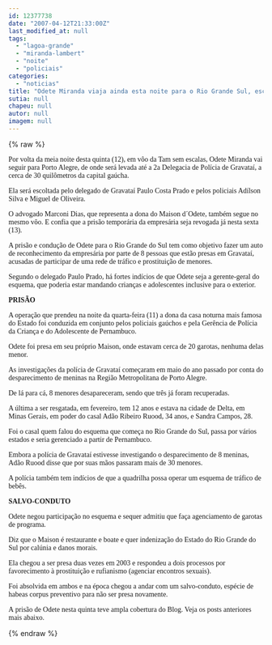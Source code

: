 ```yaml
---
id: 12377738
date: "2007-04-12T21:33:00Z"
last_modified_at: null
tags:
  - "lagoa-grande"
  - "miranda-lambert"
  - "noite"
  - "policiais"
categories:
  - "noticias"
title: "Odete Miranda viaja ainda esta noite para o Rio Grande Sul, escoltada por policiais ga\u00fachos"
sutia: null
chapeu: null
autor: null
imagem: null
---
```

{% raw %}
<p><P><FONT face=Verdana>Por volta da meia noite desta quinta (12), em vôo </FONT><FONT face=Verdana>da Tam sem escalas, Odete Miranda vai seguir para </FONT><FONT face=Verdana>Porto Alegre, de onde será levada até a 2a </FONT><FONT face=Verdana>Delegacia de Polícia de Gravataí, a cerca de 30 </FONT><FONT face=Verdana>quilômetros da capital gaúcha.</FONT></P></p>
<p><P><FONT face=Verdana>Ela será escoltada pelo delegado de Gravataí Paulo C</FONT><FONT face=Verdana>osta Prado e pelos policiais Adílson Silva e </FONT><FONT face=Verdana>Miguel de Oliveira.</FONT></P></p>
<p><P><FONT face=Verdana>O advogado Marconi Dias, que representa a dona do </FONT><FONT face=Verdana>Maison d´Odete, também segue no mesmo vôo. E </FONT><FONT face=Verdana>confia que a prisão temporária da empresária seja </FONT><FONT face=Verdana>revogada&nbsp;já nesta sexta (13).</FONT></P></p>
<p><P><FONT face=Verdana>A prisão e condução de Odete para o Rio Grande do </FONT><FONT face=Verdana>Sul tem como objetivo fazer um auto de </FONT><FONT face=Verdana>reconhecimento da empresária por parte de 8 </FONT><FONT face=Verdana>pessoas que estão presas em Gravataí, acusadas de </FONT><FONT face=Verdana>participar de uma rede de tráfico e prostituição </FONT><FONT face=Verdana>de menores.</FONT></P></p>
<p><P><FONT face=Verdana>Segundo o delegado Paulo Prado, há fortes indícios </FONT><FONT face=Verdana>de que Odete seja a gerente-geral do esquema, que </FONT><FONT face=Verdana>poderia estar mandando crianças e adolescentes </FONT><FONT face=Verdana>inclusive para o exterior.</FONT></P></p>
<p><P><FONT face=Verdana><STRONG>PRISÃO</STRONG></FONT></P></p>
<p><P><FONT face=Verdana>A operação que prendeu na noite da quarta-feira </FONT><FONT face=Verdana>(11) a dona da casa noturna mais famosa do Estado </FONT><FONT face=Verdana>foi conduzida em conjunto pelos policiais gaúchos </FONT><FONT face=Verdana>e pela Gerência de Polícia da Criança e do </FONT><FONT face=Verdana>Adolescente de Pernambuco.</FONT></P></p>
<p><P><FONT face=Verdana>Odete foi presa em seu próprio Maison, onde </FONT><FONT face=Verdana>estavam cerca de 20 garotas, nenhuma delas menor.</FONT></P></p>
<p><P><FONT face=Verdana>As investigações da polícia de Gravataí começaram </FONT><FONT face=Verdana>em maio do ano passado por conta do desparecimento </FONT><FONT face=Verdana>de meninas na Região Metropolitana de Porto </FONT><FONT face=Verdana>Alegre.</FONT></P></p>
<p><P><FONT face=Verdana>De lá para cá, 8 menores desapareceram, sendo que </FONT><FONT face=Verdana>três já foram recuperadas.</FONT></P></p>
<p><P><FONT face=Verdana>A última a ser resgatada, em fevereiro, tem 12 </FONT><FONT face=Verdana>anos e estava na cidade de Delta, em Minas Gerais, </FONT><FONT face=Verdana>em poder do casal Adão Ribeiro Ruood, 34 anos, e </FONT><FONT face=Verdana>Sandra Campos, 28.</FONT></P></p>
<p><P><FONT face=Verdana>Foi o casal quem falou do esquema que começa no </FONT><FONT face=Verdana>Rio Grande do Sul, passa por vários estados e </FONT><FONT face=Verdana>seria gerenciado a partir de Pernambuco.</FONT></P></p>
<p><P><FONT face=Verdana>Embora a polícia de Gravataí estivesse </FONT><FONT face=Verdana>investigando o desparecimento de 8 meninas, Adão </FONT><FONT face=Verdana>Ruood disse que por suas mãos passaram mais de 30 </FONT><FONT face=Verdana>menores.</FONT></P></p>
<p><P><FONT face=Verdana>A polícia também tem indícios de que a </FONT><FONT face=Verdana>quadrilha possa operar um esquema de tráfico de </FONT><FONT face=Verdana>bebês.</FONT></P></p>
<p><P><FONT face=Verdana><STRONG>SALVO-CONDUTO</STRONG></FONT></P></p>
<p><P><FONT face=Verdana>Odete negou participação no esquema e sequer </FONT><FONT face=Verdana>admitiu que faça agenciamento de garotas de </FONT><FONT face=Verdana>programa.</FONT></P></p>
<p><P><FONT face=Verdana>Diz que o Maison é restaurante e boate e quer </FONT><FONT face=Verdana>indenização do Estado do Rio Grande do Sul por </FONT><FONT face=Verdana>calúnia e danos morais.</FONT></P></p>
<p><P><FONT face=Verdana>Ela chegou a ser presa duas vezes em 2003 e r</FONT><FONT face=Verdana>espondeu a dois processos por favorecimento à </FONT><FONT face=Verdana>prostituição e rufianismo (agenciar </FONT><FONT face=Verdana>encontros sexuais).</FONT></P></p>
<p><P><FONT face=Verdana>Foi absolvida em ambos e&nbsp;na época&nbsp;chegou a </FONT><FONT face=Verdana>andar com um salvo-conduto, espécie de habeas </FONT><FONT face=Verdana>corpus preventivo para não ser presa novamente.</FONT></P></p>
<p><P><FONT face=Verdana>A&nbsp;prisão de Odete nesta quinta&nbsp;teve ampla cobertura do Blog. Veja os posts anteriores mais abaixo.</FONT></P> </p>
{% endraw %}